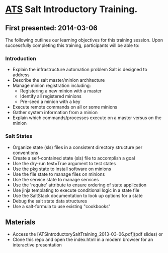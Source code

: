 # [ATS](http://www.atsid.com) Salt Introductory Training.
## First presented: 2014-03-06

The following outlines our learning objectives for this training session. 
Upon successfully completing this training, participants will be able to:

### Introduction

* Explain the infrastructure automation problem Salt is designed to address 
* Describe the salt master/minion architecture
* Manage minion registration including:
    * Registering a new minion with a master
    * Identify all registered minions
    * Pre-seed a minion with a key
* Execute remote commands on all or some minions
* Gather system information from a minion
* Explain which commands/processes execute on a master versus on the minion


### Salt States

* Organize state (sls) files in a consistent directory structure per conventions
* Create a self-contained state (sls) file to accomplish a goal
* Use the dry-run test=True argument to test states
* Use the pkg state to install software on minions
* Use the file state to manage files on minions
* Use the service state to manage services
* Use the 'require' attribute to ensure ordering of state application
* Use jinja templating to execute conditional logic in a state file
* Use the SaltStack documentation to look up options for a state
* Debug the salt state data structures
* Use a salt-formula to use existing "cookbooks"

## Materials

* Access the [ATSIntroductorySaltTraining_2013-03-06.pdf](pdf slides) or
* Clone this repo and open the index.html in a modern browser for an interactive presentation

